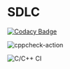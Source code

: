 # SDLC

[![Codacy Badge](https://app.codacy.com/project/badge/Grade/9ccc8fdf40af4a89a3e6cf28843b2f99)](https://www.codacy.com/manual/99002678/SDLC?utm_source=github.com&amp;utm_medium=referral&amp;utm_content=99002678/SDLC&amp;utm_campaign=Badge_Grade)

![cppcheck-action](https://github.com/99002678/SDLC/workflows/cppcheck-action/badge.svg?branch=master)

![C/C++ CI](https://github.com/99002678/SDLC/workflows/C/C++%20CI/badge.svg)
